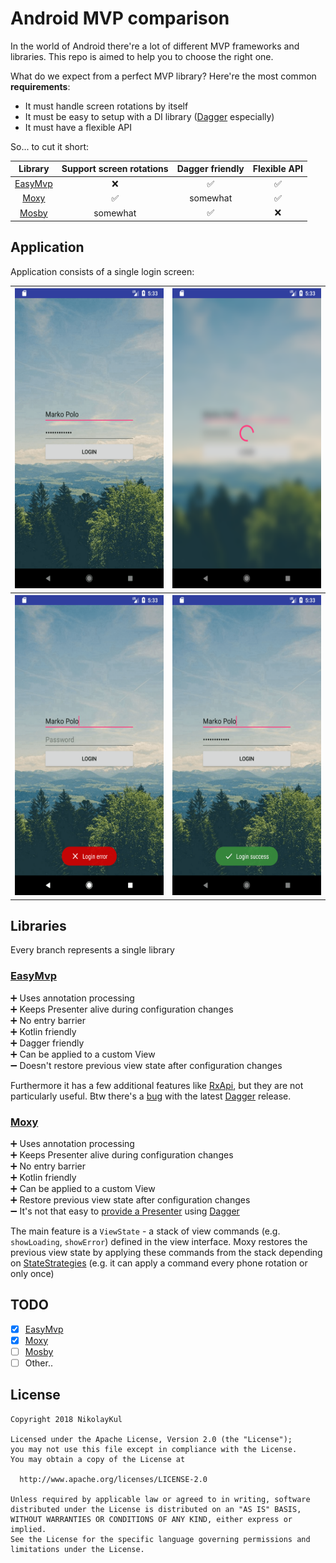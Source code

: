 # Android MVP comparison

In the world of Android there're a lot of different MVP frameworks and libraries. This repo is aimed to help you to choose the right one.

What do we expect from a perfect MVP library? Here're the most common __requirements__:
- It must handle screen rotations by itself
- It must be easy to setup with a DI library ([Dagger](https://github.com/google/dagger) especially)
- It must have a flexible API

So... to cut it short:

| Library                                           | Support screen rotations | Dagger friendly    | Flexible API  |
| :-----------------------------------------------: | :----------------------: | :----------------: | :----------------: |
| [EasyMvp](https://github.com/6thsolution/EasyMVP) | :x:                      | :white_check_mark: | :white_check_mark: |
| [Moxy](https://github.com/Arello-Mobile/Moxy)     | :white_check_mark:       | somewhat           | :white_check_mark: |
| [Mosby](https://github.com/sockeqwe/mosby)        | somewhat                 | :white_check_mark: | :x:                |

## Application

Application consists of a single login screen:

<table>
	<tr>
	  <th><img src="img/main.png" width="270" height="480"></th>
	  <th><img src="img/loading.png" width="270" height="480"></th>
	</tr>
	<tr>
	  <th><img src="img/error.png" width="270" height="480"></th>
	  <th><img src="img/success.png" width="270" height="480"></th>
	</tr>
</table>

## Libraries

Every branch represents a single library

### [EasyMvp](https://github.com/6thsolution/EasyMVP)

:heavy_plus_sign: Uses annotation processing  
:heavy_plus_sign: Keeps Presenter alive during configuration changes  
:heavy_plus_sign: No entry barrier  
:heavy_plus_sign: Kotlin friendly  
:heavy_plus_sign: Dagger friendly  
:heavy_plus_sign: Can be applied to a custom View  
:heavy_minus_sign: Doesn't restore previous view state after configuration changes  

Furthermore it has a few additional features like [RxApi](http://6thsolution.github.io/EasyMVP/rx-api-javadoc/), but they are not particularly useful. Btw there's a [bug](https://github.com/6thsolution/EasyMVP/issues/44) with the latest [Dagger](https://github.com/google/dagger) release.

### [Moxy](https://github.com/Arello-Mobile/Moxy)

:heavy_plus_sign: Uses annotation processing  
:heavy_plus_sign: Keeps Presenter alive during configuration changes  
:heavy_plus_sign: No entry barrier  
:heavy_plus_sign: Kotlin friendly  
:heavy_plus_sign: Can be applied to a custom View  
:heavy_plus_sign: Restore previous view state after configuration changes  
:heavy_minus_sign: It's not that easy to [provide a Presenter](https://github.com/Arello-Mobile/Moxy/issues/100) using [Dagger](https://github.com/google/dagger)

The main feature is a `ViewState` - a stack of view commands (e.g. `showLoading`, `showError`) defined in the view interface. Moxy restores the previous view state by applying these commands from the stack depending on [StateStrategies](https://github.com/Arello-Mobile/Moxy/wiki/View-commands-state-strategy) (e.g. it can apply a command every phone rotation or only once)  

## TODO

- [x] [EasyMvp](https://github.com/6thsolution/EasyMVP)
- [x] [Moxy](https://github.com/Arello-Mobile/Moxy)
- [ ] [Mosby](https://github.com/sockeqwe/mosby)
- [ ] Other..

## License

	Copyright 2018 NikolayKul

	Licensed under the Apache License, Version 2.0 (the "License");
	you may not use this file except in compliance with the License.
	You may obtain a copy of the License at

	  http://www.apache.org/licenses/LICENSE-2.0

	Unless required by applicable law or agreed to in writing, software
	distributed under the License is distributed on an "AS IS" BASIS,
	WITHOUT WARRANTIES OR CONDITIONS OF ANY KIND, either express or implied.
	See the License for the specific language governing permissions and
	limitations under the License.
